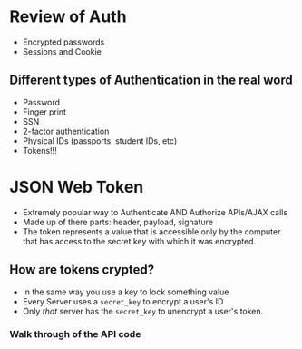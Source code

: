 # Review of Auth
* Encrypted passwords
* Sessions and Cookie

## Different types of Authentication in the real word
* Password
* Finger print
* SSN 
* 2-factor authentication
* Physical IDs (passports, student IDs, etc)
* Tokens!!!

# JSON Web Token
* Extremely popular way to Authenticate AND Authorize APIs/AJAX calls
* Made up of there parts: header, payload, signature
* The token represents a value that is accessible only by the computer that has access to the secret key with which it was encrypted.

## How are tokens crypted?
* In the same way you use a key to lock something value
* Every Server uses a `secret_key` to encrypt a user's ID
* Only _that_ server has the `secret_key` to unencrypt a user's token.

### Walk through of the API code 